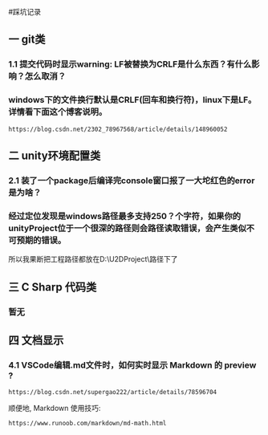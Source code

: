 #踩坑记录

## 一 git类

### 1.1 提交代码时显示warning: LF被替换为CRLF是什么东西？有什么影响？怎么取消？
### windows下的文件换行默认是CRLF(回车和换行符)，linux下是LF。详情看下面这个博客说明。

    https://blog.csdn.net/2302_78967568/article/details/148960052

## 二 unity环境配置类
### 2.1 装了一个package后编译完console窗口报了一大坨红色的error是为啥？
### 经过定位发现是windows路径最多支持250？个字符，如果你的unityProject位于一个很深的路径则会路径读取错误，会产生类似不可预期的错误。
所以我果断把工程路径都放在D:\U2DProject\路径下了

## 三 C Sharp 代码类
### 暂无

## 四 文档显示
### 4.1 VSCode编辑.md文件时，如何实时显示 Markdown 的 preview ?
    https://blog.csdn.net/supergao222/article/details/78596704

顺便地, Markdown 使用技巧:

    https://www.runoob.com/markdown/md-math.html
